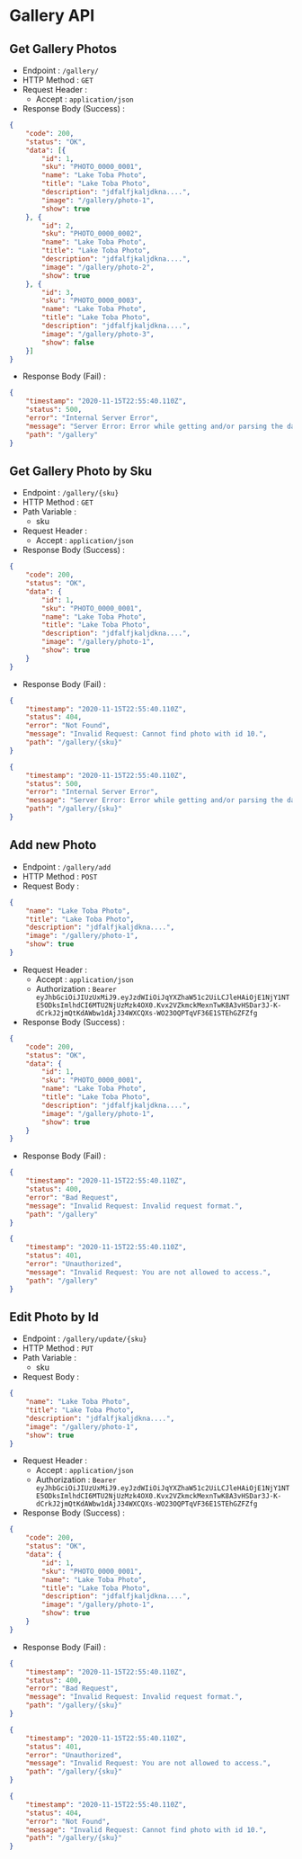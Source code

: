 # Gallery API

## Get Gallery Photos

+ Endpoint : ``/gallery/``
+ HTTP Method : `GET`
+ Request Header :
  + Accept : `application/json`
+ Response Body (Success) :

```json
{
    "code": 200,
    "status": "OK",
    "data": [{
        "id": 1,
        "sku": "PHOTO_0000_0001",
        "name": "Lake Toba Photo",
        "title": "Lake Toba Photo",
        "description": "jdfalfjkaljdkna....",
        "image": "/gallery/photo-1",
        "show": true
    }, {
        "id": 2,
        "sku": "PHOTO_0000_0002",
        "name": "Lake Toba Photo",
        "title": "Lake Toba Photo",
        "description": "jdfalfjkaljdkna....",
        "image": "/gallery/photo-2",
        "show": true
    }, {
        "id": 3,
        "sku": "PHOTO_0000_0003",
        "name": "Lake Toba Photo",
        "title": "Lake Toba Photo",
        "description": "jdfalfjkaljdkna....",
        "image": "/gallery/photo-3",
        "show": false
    }]
}
```

+ Response Body (Fail) :

```json
{
    "timestamp": "2020-11-15T22:55:40.110Z",
    "status": 500,
    "error": "Internal Server Error",
    "message": "Server Error: Error while getting and/or parsing the data.",
    "path": "/gallery"
}
```

## Get Gallery Photo by Sku

+ Endpoint : ``/gallery/{sku}``
+ HTTP Method : `GET`
+ Path Variable :
  + sku
+ Request Header :
  + Accept : `application/json`
+ Response Body (Success) :

```json
{
    "code": 200,
    "status": "OK",
    "data": {
        "id": 1,
        "sku": "PHOTO_0000_0001",
        "name": "Lake Toba Photo",
        "title": "Lake Toba Photo",
        "description": "jdfalfjkaljdkna....",
        "image": "/gallery/photo-1",
        "show": true
    }
}
```

+ Response Body (Fail) :

```json
{
    "timestamp": "2020-11-15T22:55:40.110Z",
    "status": 404,
    "error": "Not Found",
    "message": "Invalid Request: Cannot find photo with id 10.",
    "path": "/gallery/{sku}"
}
```

```json
{
    "timestamp": "2020-11-15T22:55:40.110Z",
    "status": 500,
    "error": "Internal Server Error",
    "message": "Server Error: Error while getting and/or parsing the data.",
    "path": "/gallery/{sku}"
}
```

## Add new Photo

+ Endpoint : ``/gallery/add``
+ HTTP Method : `POST`
+ Request Body :

```json
{
    "name": "Lake Toba Photo",
    "title": "Lake Toba Photo",
    "description": "jdfalfjkaljdkna....",
    "image": "/gallery/photo-1",
    "show": true
}
```

+ Request Header :
  + Accept : `application/json`
  + Authorization : `Bearer eyJhbGciOiJIUzUxMiJ9.eyJzdWIiOiJqYXZhaW51c2UiLCJleHAiOjE1NjY1NTE5ODksImlhdCI6MTU2NjUzMzk4OX0.Kvx2VZkmckMexnTwK8A3vHSDar3J-K-dCrkJ2jmQtKdAWbw1dAjJ34WXCQXs-WO23OQPTqVF36E1STEhGZFZfg`
+ Response Body (Success) :

```json
{
    "code": 200,
    "status": "OK",
    "data": {
        "id": 1,
        "sku": "PHOTO_0000_0001",
        "name": "Lake Toba Photo",
        "title": "Lake Toba Photo",
        "description": "jdfalfjkaljdkna....",
        "image": "/gallery/photo-1",
        "show": true
    }
}
```

+ Response Body (Fail) :

```json
{
    "timestamp": "2020-11-15T22:55:40.110Z",
    "status": 400,
    "error": "Bad Request",
    "message": "Invalid Request: Invalid request format.",
    "path": "/gallery"
}
```

```json
{
    "timestamp": "2020-11-15T22:55:40.110Z",
    "status": 401,
    "error": "Unauthorized",
    "message": "Invalid Request: You are not allowed to access.",
    "path": "/gallery"
}
```

## Edit Photo by Id

+ Endpoint : ``/gallery/update/{sku}``
+ HTTP Method : `PUT`
+ Path Variable :
  + sku
+ Request Body :

```json
{
    "name": "Lake Toba Photo",
    "title": "Lake Toba Photo",
    "description": "jdfalfjkaljdkna....",
    "image": "/gallery/photo-1",
    "show": true
}
```

+ Request Header :
  + Accept : `application/json`
  + Authorization : `Bearer eyJhbGciOiJIUzUxMiJ9.eyJzdWIiOiJqYXZhaW51c2UiLCJleHAiOjE1NjY1NTE5ODksImlhdCI6MTU2NjUzMzk4OX0.Kvx2VZkmckMexnTwK8A3vHSDar3J-K-dCrkJ2jmQtKdAWbw1dAjJ34WXCQXs-WO23OQPTqVF36E1STEhGZFZfg`
+ Response Body (Success) :

```json
{
    "code": 200,
    "status": "OK",
    "data": {
        "id": 1,
        "sku": "PHOTO_0000_0001",
        "name": "Lake Toba Photo",
        "title": "Lake Toba Photo",
        "description": "jdfalfjkaljdkna....",
        "image": "/gallery/photo-1",
        "show": true
    }
}
```

+ Response Body (Fail) :

```json
{
    "timestamp": "2020-11-15T22:55:40.110Z",
    "status": 400,
    "error": "Bad Request",
    "message": "Invalid Request: Invalid request format.",
    "path": "/gallery/{sku}"
}
```

```json
{
    "timestamp": "2020-11-15T22:55:40.110Z",
    "status": 401,
    "error": "Unauthorized",
    "message": "Invalid Request: You are not allowed to access.",
    "path": "/gallery/{sku}"
}
```

```json
{
    "timestamp": "2020-11-15T22:55:40.110Z",
    "status": 404,
    "error": "Not Found",
    "message": "Invalid Request: Cannot find photo with id 10.",
    "path": "/gallery/{sku}"
}
```
